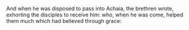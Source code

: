 And when he was disposed to pass into Achaia, the brethren wrote, exhorting the disciples to receive him: who, when he was come, helped them much which had believed through grace:
